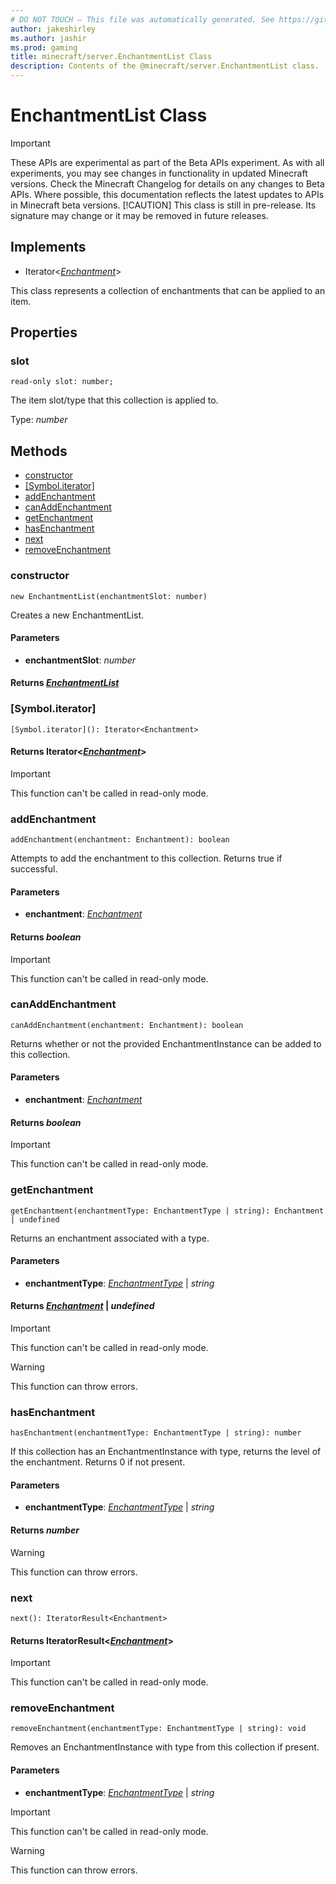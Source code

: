 ```yaml
---
# DO NOT TOUCH — This file was automatically generated. See https://github.com/mojang/minecraftapidocsgenerator to modify descriptions, examples, etc.
author: jakeshirley
ms.author: jashir
ms.prod: gaming
title: minecraft/server.EnchantmentList Class
description: Contents of the @minecraft/server.EnchantmentList class.
---
```

# EnchantmentList Class
>[!IMPORTANT]
>These APIs are experimental as part of the Beta APIs experiment. As with all experiments, you may see changes in functionality in updated Minecraft versions. Check the Minecraft Changelog for details on any changes to Beta APIs. Where possible, this documentation reflects the latest updates to APIs in Minecraft beta versions.
> [!CAUTION]
> This class is still in pre-release.  Its signature may change or it may be removed in future releases.

## Implements
- Iterator&lt;[*Enchantment*](Enchantment.md)&gt;

This class represents a collection of enchantments that can be applied to an item.

## Properties

### **slot**
`read-only slot: number;`

The item slot/type that this collection is applied to.

Type: *number*

## Methods
- [constructor](#constructor)
- [[Symbol.iterator]](#[symbol.iterator])
- [addEnchantment](#addenchantment)
- [canAddEnchantment](#canaddenchantment)
- [getEnchantment](#getenchantment)
- [hasEnchantment](#hasenchantment)
- [next](#next)
- [removeEnchantment](#removeenchantment)

### **constructor**
`
new EnchantmentList(enchantmentSlot: number)
`

Creates a new EnchantmentList.

#### **Parameters**
- **enchantmentSlot**: *number*

#### **Returns** [*EnchantmentList*](EnchantmentList.md)

### **[Symbol.iterator]**
`
[Symbol.iterator](): Iterator<Enchantment>
`

#### **Returns** Iterator&lt;[*Enchantment*](Enchantment.md)&gt;

> [!IMPORTANT]
> This function can't be called in read-only mode.

### **addEnchantment**
`
addEnchantment(enchantment: Enchantment): boolean
`

Attempts to add the enchantment to this collection. Returns true if successful.

#### **Parameters**
- **enchantment**: [*Enchantment*](Enchantment.md)

#### **Returns** *boolean*

> [!IMPORTANT]
> This function can't be called in read-only mode.

### **canAddEnchantment**
`
canAddEnchantment(enchantment: Enchantment): boolean
`

Returns whether or not the provided EnchantmentInstance can be added to this collection.

#### **Parameters**
- **enchantment**: [*Enchantment*](Enchantment.md)

#### **Returns** *boolean*

> [!IMPORTANT]
> This function can't be called in read-only mode.

### **getEnchantment**
`
getEnchantment(enchantmentType: EnchantmentType | string): Enchantment | undefined
`

Returns an enchantment associated with a type.

#### **Parameters**
- **enchantmentType**: [*EnchantmentType*](EnchantmentType.md) | *string*

#### **Returns** [*Enchantment*](Enchantment.md) | *undefined*

> [!IMPORTANT]
> This function can't be called in read-only mode.

> [!WARNING]
> This function can throw errors.

### **hasEnchantment**
`
hasEnchantment(enchantmentType: EnchantmentType | string): number
`

If this collection has an EnchantmentInstance with type, returns the level of the enchantment. Returns 0 if not present.

#### **Parameters**
- **enchantmentType**: [*EnchantmentType*](EnchantmentType.md) | *string*

#### **Returns** *number*

> [!WARNING]
> This function can throw errors.

### **next**
`
next(): IteratorResult<Enchantment>
`

#### **Returns** IteratorResult&lt;[*Enchantment*](Enchantment.md)&gt;

> [!IMPORTANT]
> This function can't be called in read-only mode.

### **removeEnchantment**
`
removeEnchantment(enchantmentType: EnchantmentType | string): void
`

Removes an EnchantmentInstance with type from this collection if present.

#### **Parameters**
- **enchantmentType**: [*EnchantmentType*](EnchantmentType.md) | *string*

> [!IMPORTANT]
> This function can't be called in read-only mode.

> [!WARNING]
> This function can throw errors.
